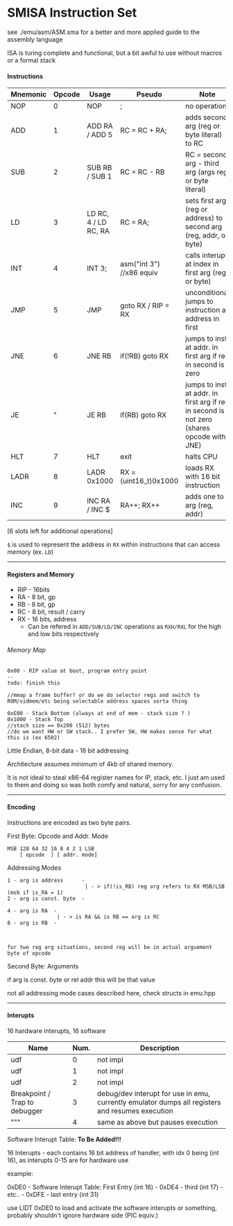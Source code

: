 #  SMISA Instruction Set 
see ./emu/asm/ASM.sma for a better and more applied guide to the assembly language

ISA is turing complete and functional, but a bit awful to use without macros or a formal stack 


#### Instructions
| Mnemonic | Opcode | Usage | Pseudo | Note |
| ---      | ---    | ---   | ---    | ---  | 
| NOP | 0 | NOP | ; | no operation
| ADD | 1 | ADD RA / ADD 5 | RC = RC + RA;  | adds second arg (reg or byte literal) to RC |
| SUB | 2 | SUB RB / SUB 1 | RC = RC - RB | RC = second arg - third arg (args reg or byte literal)  |
| LD  | 3 | LD RC, 4 / LD RC, RA | RC = RA; | sets first arg (reg or address) to second arg (reg, addr, or byte) |
| INT | 4 | INT 3;| asm("int 3") //x86 equiv  | calls interupt at index in first arg (reg or byte) |
| JMP | 5 | JMP | goto RX / RIP = RX | unconditional jumps to instruction at address in first|
| JNE | 6 | JNE RB | if(!RB) goto RX | jumps to inst. at addr. in first arg if reg in second is zero |
| JE | "  | JE RB | if(RB) goto RX | jumps to inst. at addr. in first arg if reg in second is not zero (shares opcode with JNE) |
| HLT | 7 | HLT | exit | halts CPU | 
| LADR| 8 | LADR 0x1000 | RX = (uint16_t)0x1000 | loads RX with 16 bit instruction |  
| INC | 9 | INC RA / INC $ | RA++; RX++ | adds one to arg (reg, addr) |


[6 slots left for additional operations]

```$``` is used to represent the address in ```RX``` within  instructions that can access memory (ex. ```LD```)


---
#### Registers and Memory

- RIP - 16bits
- RA - 8 bit, gp
- RB - 8 bit, gp
- RC - 8 bit, result / carry
- RX - 16 bits, address
    - Can be refered in ```ADD/SUB/LD/INC``` operations as ```RXH/RXL``` for the high and low bits respectively


###### Memory Map

```
0x00 - RIP value at boot, program entry point
-- 
todo: finish this 

//mmap a frame buffer? or do we do selector regs and switch to ROM/vidmem/etc being selectable address spaces sorta thing 

0xE00 - Stack Bottom (always at end of mem - stack size ? )
0x1000 - Stack Top
//stack size == 0x200 (512) bytes
//do we want HW or SW stack.. I prefer SW, HW makes sense for what this is (ex 6502)
```

Little Endian, 8-bit data - 16 bit addressing

Architecture assumes minimum of 4kb of shared memory. 

It is not ideal to steal x86-64 register names for IP, stack, etc. I just am used to them and doing so was both comfy and natural, sorry for any confusion. 

----
#### Encoding

Instructions are encoded as two byte pairs.

First Byte: Opcode and Addr. Mode

````
MSB 128 64 32 16 8 4 2 1 LSB
    [ opcode  ] [ addr. mode]
````

Addressing Modes

````
1 - arg is address      -
                         | - > if(!is_RB) reg arg refers to RX MSB/LSB (msb if is_RA = 1)
2 - arg is const. byte  -

4 - arg is RA  -
                | - > is RA && is RB == arg is RC
8 - arg is RB  -



for two reg arg situations, second reg will be in actual arguement byte of opcode 

````

Second Byte: Arguments

if arg is const. byte or rel addr this will be that value



not all addressing mode cases described here, check structs in emu.hpp 

----
#### Interupts

16 hardware interupts, 16 software 

| Name | Num. | Description |
| ---  | ---  | ---         |
| udf  | 0    | not impl |
| udf  | 1    | not impl |
| udf  | 2    | not impl |
| Breakpoint / Trap to debugger  | 3    | debug/dev interupt for use in emu, currently emulator dumps all registers and resumes execution |
| """  | 4    | same as above but pauses execution  |


Software Interupt Table: **To Be Added!!!** 

16 Interupts - each contains 16 bit address of handler, with idx 0 being (int 16), as interupts 0-15 are for hardware use

example: 

0xDE0 - Software Interupt Table: First Entry (int 16)
    - 0xDE4 - third (int 17)
    - etc..
    - 0xDFE - last entry (int 31)

use LIDT 0xDE0 to load and activate the software interupts or something, probably shouldn't ignore hardware side (PIC equiv.) 

